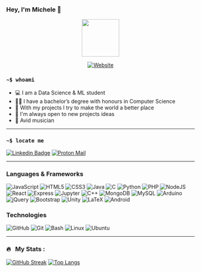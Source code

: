 ### Hey, I'm Michele 👋

<p align="center">
  <img src="https://media.giphy.com/media/ZVik7pBtu9dNS/giphy.gif" width="100"/>
</p>
<p align="center">
  <a href="https://mcastellaneta.github.io/">
    <img src="https://img.shields.io/website?style=for-the-badge&url=https%3A%2F%2Fmcastellaneta.github.io%2F&logo=react" alt="Website">
  </a>
</p>

### <code>~$ whoami</code>

- 💻 I am a Data Science & ML student
- 👨‍🎓 I have a bachelor’s degree with honours in Computer Science
- 💙 With my projects I try to make the world a better place
- 👥 I'm always open to new projects ideas
- 🎹 Avid musician

---
### <code>~$ locate me</code>
  [![Linkedin Badge](https://img.shields.io/badge/LinkedIn-blue?style=for-the-badge&logo=linkedin&logoColor=white)](https://www.linkedin.com/in/michelecastellaneta) 
 [![Proton Mail](https://img.shields.io/badge/-Mail%20Me-8B89CC?style=for-the-badge&logo=protonmail&logoColor=white)](mailto:mcastellaneta@protonmail.com) 

---


### Languages & Frameworks

![JavaScript](https://img.shields.io/badge/javascript-%23323330.svg?style=for-the-badge&logo=javascript&logoColor=%23F7DF1E)
![HTML5](https://img.shields.io/badge/-HTML5-E34F26?style=for-the-badge&logo=html5&logoColor=white)
![CSS3](https://img.shields.io/badge/-CSS3-1572B6?style=for-the-badge&logo=css3&logoColor=white)
![Java](https://img.shields.io/badge/-Java-red?style=for-the-badge&logo=java&logoColor=007396)
![C](https://img.shields.io/badge/C-A8B9CC?style=for-the-badge&logo=c&logoColor=white)
![Python](https://img.shields.io/badge/python-3670A0?style=for-the-badge&logo=python&logoColor=ffdd54)
![PHP](https://img.shields.io/badge/PHP-777BB4?style=for-the-badge&logo=php&logoColor=white)
![NodeJS](https://img.shields.io/badge/Node.js-339933?style=for-the-badge&logo=nodedotjs&logoColor=white)
![React](https://img.shields.io/badge/react-%2320232a.svg?style=for-the-badge&logo=react&logoColor=%2361DAFB)
![Express](https://img.shields.io/badge/Express.js-000000?style=for-the-badge&logo=express&logoColor=white)
![Jupyter](https://img.shields.io/badge/Jupyter-F37626?&style=for-the-badge&logo=Socket.io&logoColor=white)
![C++](https://img.shields.io/badge/c++-%2300599C.svg?style=for-the-badge&logo=c%2B%2B&logoColor=white)
![MongoDB](https://img.shields.io/badge/MongoDB-white?style=for-the-badge&logo=mongodb&logoColor=4EA94B)
![MySQL](https://img.shields.io/badge/mysql-4479A1.svg?style=for-the-badge&logo=mysql&logoColor=white)
![Arduino](https://img.shields.io/badge/-Arduino-00979D?style=for-the-badge&logo=Arduino&logoColor=white)
![jQuery](https://img.shields.io/badge/jQuery-0769AD?style=for-the-badge&logo=jquery&logoColor=white)
![Bootstrap](https://img.shields.io/badge/Bootstrap-563D7C?style=for-the-badge&logo=bootstrap&logoColor=white)
![Unity](https://img.shields.io/badge/Unity-black?style=for-the-badge&logo=unity&logoColor=white)
![LaTeX](https://img.shields.io/badge/LaTeX-008080?style=for-the-badge&logo=latex&logoColor=white)
![Android](https://img.shields.io/badge/Android-3DDC84?style=for-the-badge&logo=android&logoColor=white)

### Technologies
![GitHub](https://img.shields.io/badge/github-121011.svg?style=for-the-badge&logo=github&logoColor=white)
![Git](https://img.shields.io/badge/git-F05033.svg?style=for-the-badge&logo=git&logoColor=white)
![Bash](https://img.shields.io/badge/GNU%20Bash-4EAA25?style=for-the-badge&logo=GNU%20Bash&logoColor=white)
![Linux](https://img.shields.io/badge/Linux-FCC624?style=for-the-badge&logo=linux&logoColor=black)
![Ubuntu](https://img.shields.io/badge/Ubuntu-E95420?style=for-the-badge&logo=ubuntu&logoColor=white)




---


### 🔥 &nbsp; My Stats :
[![GitHub Streak](https://github-readme-stats.vercel.app/api?username=mcastellaneta&count_private=true&show_icons=true&include_all_commits=true&hide=stars&theme=radical)](https://github.com/anuraghazra/github-readme-stats)
[![Top Langs](https://github-readme-stats.vercel.app/api/top-langs/?username=mcastellaneta&hide=SCSS&layout=compact&theme=vision-friendly-dark)](https://github.com/anuraghazra/github-readme-stats)





[website]: https://mcastellaneta.github.io/
[email]: mailto:mcastellaneta@protonmail.com
